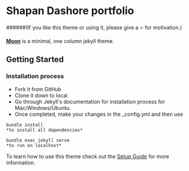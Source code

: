 # Shapan Dashore portfolio  
  
    
######(If you like this theme or using it, please give a :star: for motivation.)

**[Moon](https://taylantatli.github.io/Moon)** is a minimal, one column jekyll theme.

## Getting Started

### Installation process

* Fork it from GitHub
* Clone it down to local
* Go through Jekyll's documentation for installation process for Mac/Windows/Ubuntu.
* Once completed, make your changes in the _config.yml and then use
```
bundle install
*to install all dependencies*

bundle exec jekyll serve
*to run on localhost*

```
To learn how to use this theme check out the [Setup Guide](https://taylantatli.github.io/Moon/moon-theme/) for more information.
